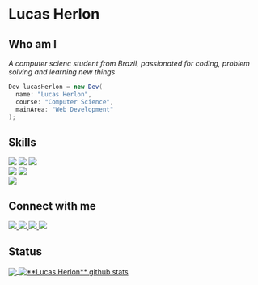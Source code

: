 # Lucas Herlon
## Who am I
<p><i>
   A computer scienc student from Brazil, passionated for coding, problem solving and learning new things
</i></p>

```C#
Dev lucasHerlon = new Dev(
  name: "Lucas Herlon",
  course: "Computer Science",
  mainArea: "Web Development"
);
```
## Skills
<div>
  <img src="https://img.shields.io/badge/HTML-239120?style=for-the-badge&logo=html5&logoColor=white" />
  <img src="https://img.shields.io/badge/CSS-239120?&style=for-the-badge&logo=css3&logoColor=white" />
  <img src="https://img.shields.io/badge/JavaScript-F7DF1E?style=for-the-badge&logo=javascript&logoColor=black" />
</div>
<div>  
  <img src="https://img.shields.io/badge/Java-ED8B00?style=for-the-badge&logo=java&logoColor=white" /> 
  <img src="https://img.shields.io/badge/C%23-239120?style=for-the-badge&logo=c-sharp&logoColor=white" />
</div>
<div>
   <img src="https://img.shields.io/badge/Vue.js-35495E?style=for-the-badge&logo=vue.js&logoColor=4FC08D" />
</div>


## Connect with me
<p align="left">
  <a href="mailto:lucasherlondsmc@gmail.com" alt="Gmail">
  <img src="https://img.shields.io/badge/Gmail-D14836?style=for-the-badge&logo=gmail&logoColor=white&link=lucasherlondsmc@gmail.com" />
  </a>
  <a href="https://www.linkedin.com/in/lucas-herlon-6596aa273/" alt="LinkedIn">
  <img src="https://img.shields.io/badge/LinkedIn-0077B5?style=for-the-badge&logo=linkedin&logoColor=white&link=https://www.linkedin.com/in/lucas-herlon-6596aa273/" />
  </a>
  <a href="https://medium.com/@lucasherlondsmc" alt="Medium">
  <img src="https://img.shields.io/badge/Medium-12100E?style=for-the-badge&logo=medium&logoColor=white&link=https://medium.com/@lucasherlondsmc" />
  </a>
  <a href="https://www.youtube.com/channel/UCgZkBCnmBhbPc4lWsRXhZWw" alt="Youtube">
  <img src="https://img.shields.io/badge/YouTube-FF0000?style=for-the-badge&logo=youtube&logoColor=white&link=https://www.youtube.com/channel/UCgZkBCnmBhbPc4lWsRXhZWw" />
  </a>
</p>

## Status

<a href="https://github.com/lucasherlon">
  <img align="center" src="https://github-readme-stats.vercel.app/api/top-langs/?username=lucasherlon&theme=dark&hide_langs_below=1" />
</a>

<a href="https://github.com/lucasherlon">
 <img align="center" src="https://github-readme-stats.vercel.app/api?username=lucasherlon&theme=dark&show_icons=true&line_height=27" alt="**Lucas Herlon** github stats"/>
</a>


